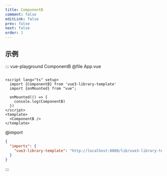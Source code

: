 ```yaml
---
title: ComponentB
comment: false
editLink: false
prev: false
next: false
order: 1
---
```


## 示例

::: vue-playground ComponentB
@file App.vue

```vue

<script lang="ts" setup>
  import {ComponentB} from 'vue3-library-template'
  import {onMounted} from "vue";

  onMounted(() => {
    console.log(ComponentB)
  })
</script>
<template>
  <ComponentB />
</template>

```
@import

```json
{
  "imports": {
    "vue3-library-template": "http://localhost:8080/lib/vue3-library-template.es.js"
  }
}
```
:::
